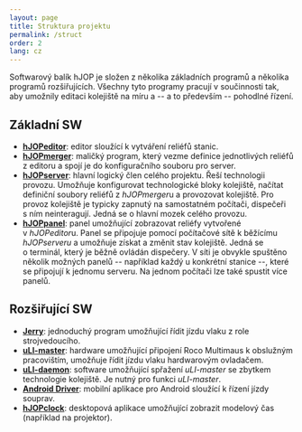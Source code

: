 ```yaml
---
layout: page
title: Struktura projektu
permalink: /struct
order: 2
lang: cz
---
```


Softwarový balík hJOP je složen z několika základních programů a několika
programů rozšiřujících. Všechny tyto programy pracují v součinnosti tak, aby
umožnily editaci kolejiště na míru a -- a to především -- pohodlné řízení.


## Základní SW

 * [**hJOPeditor**](/hJOPeditor): editor sloužící k vytváření reliéfů stanic.
 * [**hJOPmerger**](/hJOPmerger): maličký program, který vezme definice
   jednotlivých reliéfů z editoru a spojí je do konfiguračního souboru
   pro server.
 * [**hJOPserver**](/hJOPserver): hlavní logický člen celého projektu. Řeší
   technologii provozu. Umožňuje konfigurovat technologické bloky kolejiště,
   načítat definiční soubory reliéfů z *hJOPmerger*u a provozovat kolejiště.
   Pro provoz kolejiště je typicky zapnutý na samostatném počítači,
   dispečeři s ním neinteragují. Jedná se o hlavní mozek celého provozu.
 * [**hJOPpanel**](/hJOPpanel): panel umožňující zobrazovat reliéfy vytvořené
   v *hJOPeditor*u. Panel se připojuje pomocí počítačové sítě k běžícímu
   *hJOPserveru* a umožňuje získat a změnit stav kolejiště. Jedná se o terminál,
   který je běžně ovládán dispečery. V síti je obvykle spuštěno několik možných
   panelů -- například každý u konkrétní stanice --, které se připojují
   k jednomu serveru. Na jednom počítači lze také spustit více panelů.


## Rozšiřující SW

 * [**Jerry**](/Jerry): jednoduchý program umožňující řídit jízdu vlaku z role
   strojvedoucího.
 * [**uLI-master**](/uLI-master): hardware umožňující připojení Roco Multimaus
   k obslužným pracovištím, umožňuje řídit jízdu vlaku hardwarovým ovladačem.
 * [**uLI-daemon**](/uLI-daemon): software umožňující spřažení *uLI-master*
   se zbytkem technologie kolejiště. Je nutný pro funkci *uLI-master*.
 * [**Android Driver**](/androidDriver): mobilní aplikace pro Android sloužící
   k řízení jízdy souprav.
 * [**hJOPclock**](/hJOPclock): desktopová aplikace umožňující zobrazit modelový
   čas (například na projektor).

